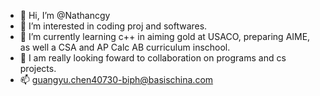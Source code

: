- 👋 Hi, I’m @Nathancgy
- 👀 I’m interested in coding proj and softwares.
- 🌱 I’m currently learning c++ in aiming gold at USACO, preparing AIME, as well a CSA and AP Calc AB curriculum inschool.
- 💞️ I am really looking foward to collaboration on programs and cs projects.
- 📫 guangyu.chen40730-biph@basischina.com

<!---
Nathancgy/Nathancgy is a ✨ special ✨ repository because its `README.md` (this file) appears on your GitHub profile.
You can click the Preview link to take a look at your changes.
--->

